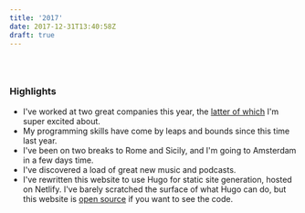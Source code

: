 ```yaml
---
title: '2017'
date: 2017-12-31T13:40:58Z
draft: true
---
```


### &nbsp;

### Highlights

- I've worked at two great companies this year, the [latter of which](https://www.daisie.com/) I'm super excited about.
- My programming skills have come by leaps and bounds since this time last year.
- I've been on two breaks to Rome and Sicily, and I'm going to Amsterdam in a few days time.
- I've discovered a load of great new music and podcasts.
- I've rewritten this website to use Hugo for static site generation, hosted on Netlify. I've barely scratched the surface of what Hugo can do, but this website is [open source](https://github.com/timnovis/novis) if you want to see the code.
